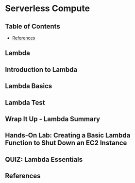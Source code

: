 # Serverless Compute


## Table of Contents
<!-- START doctoc generated TOC please keep comment here to allow auto update -->
<!-- DON'T EDIT THIS SECTION, INSTEAD RE-RUN doctoc TO UPDATE -->


- [References](#references)

<!-- END doctoc generated TOC please keep comment here to allow auto update -->


## Lambda


## Introduction to Lambda


## Lambda Basics


## Lambda Test


## Wrap It Up - Lambda Summary


## Hands-On Lab: Creating a Basic Lambda Function to Shut Down an EC2 Instance


## QUIZ: Lambda Essentials


## References
